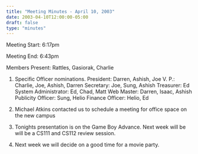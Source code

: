 ```yaml
---
title: "Meeting Minutes - April 10, 2003"
date: 2003-04-10T12:00:00-05:00
draft: false
type: "minutes"
---
```


Meeting Start: 6:17pm </p><p>
Meeting End: 6:43pm </p><p>
Members Present: Rattles, Gasiorak, Charlie </p><p>
1. Specific Officer nominations.    President: Darren, Ashish, Joe    V. P.: Charlie, Joe, Ashish, Darren    Secretary: Joe, Sung, Ashish    Treasurer: Ed    System Administrator: Ed, Chad, Matt    Web Master: Darren, Isaac, Ashish    Publicity Officer: Sung, Helio    Finance Officer: Helio, Ed </p><p>
2. Michael Atkins contacted us to schedule a meeting for office space on the new campus </p><p>
3. Tonights presentation is on the Game Boy Advance.    Next week will be will be a CS111 and CS112 review session. </p><p>
4. Next week we will decide on a good time for a movie party.</p>
